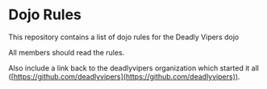 Dojo Rules
==========

This repository contains a list of dojo rules for the Deadly Vipers dojo

All members should read the rules.

Also include a link back to the deadlyvipers organization which started it all ([https://github.com/deadlyvipers](https://github.com/deadlyvipers)).